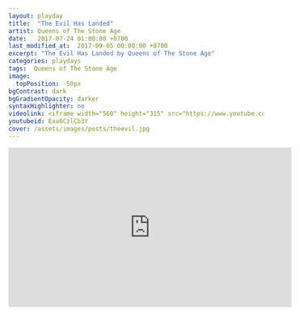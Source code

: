 ```yaml
---
layout: playday
title:  "The Evil Has Landed"
artist: Queens of The Stone Age
date:   2017-07-24 01:00:00 +0700
last_modified_at:  2017-09-05 00:00:00 +0700
excerpt: "The Evil Has Landed by Queens of The Stone Age"
categories: playdays
tags:  Queens of The Stone Age
image:
  topPosition: -50px
bgContrast: dark
bgGradientOpacity: darker
syntaxHighlighter: no
videolink: <iframe width="560" height="315" src="https://www.youtube.com/embed/Exa0CzlCb3Y" frameborder="0" allowfullscreen></iframe>
youtubeid: Exa0CzlCb3Y
cover: /assets/images/posts/theevil.jpg
---
```


<iframe width="560" height="315" src="https://www.youtube.com/embed/Exa0CzlCb3Y" frameborder="0" allowfullscreen></iframe>